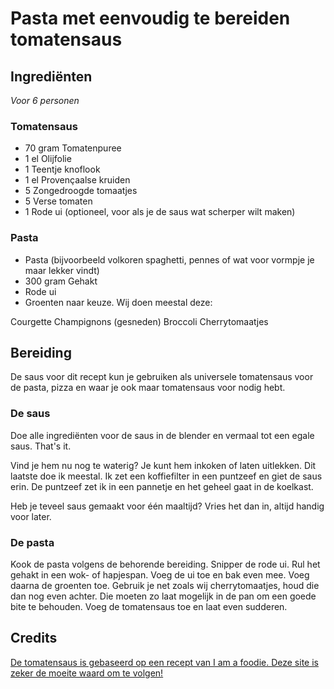 # Pasta met eenvoudig te bereiden tomatensaus
## Ingrediënten
_Voor 6 personen_

### Tomatensaus
- 70 gram Tomatenpuree
- 1 el Olijfolie
- 1 Teentje knoflook
- 1 el Provençaalse kruiden
- 5 Zongedroogde tomaatjes
- 5 Verse tomaten
- 1 Rode ui (optioneel, voor als je de saus wat scherper wilt maken)

### Pasta
- Pasta (bijvoorbeeld volkoren spaghetti, pennes of wat voor vormpje je maar lekker vindt)
- 300 gram Gehakt
- Rode ui
- Groenten naar keuze. Wij doen meestal deze:

Courgette
Champignons (gesneden)
Broccoli
Cherrytomaatjes

## Bereiding
De saus voor dit recept kun je gebruiken als universele tomatensaus voor de pasta, pizza en waar je ook maar tomatensaus voor nodig hebt.

### De saus
Doe alle ingrediënten voor de saus in de blender en vermaal tot een egale saus. That's it.

Vind je hem nu nog te waterig? Je kunt hem inkoken of laten uitlekken. Dit laatste doe ik meestal. Ik zet een koffiefilter in een puntzeef en giet de saus erin. De puntzeef zet ik in een pannetje en het geheel gaat in de koelkast.

Heb je teveel saus gemaakt voor één maaltijd? Vries het dan in, altijd handig voor later.

### De pasta
Kook de pasta volgens de behorende bereiding. Snipper de rode ui. Rul het gehakt in een wok- of hapjespan. Voeg de ui toe en bak even mee. Voeg daarna de groenten toe. Gebruik je net zoals wij cherrytomaatjes, houd die dan nog even achter. Die moeten zo laat mogelijk in de pan om een goede bite te behouden. Voeg de tomatensaus toe en laat even sudderen. 

## Credits
[De tomatensaus is gebaseerd op een recept van I am a foodie. Deze site is zeker de moeite waard om te volgen!](https://www.iamafoodie.nl/tomatensaus-zelf-maken/)
